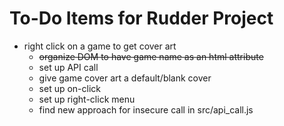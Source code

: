 To-Do Items for Rudder Project
==============================
*  right click on a game to get cover art
	*  ~~organize DOM to have game name as an html attribute~~
	*  set up API call
	*  give game cover art a default/blank cover
	*  set up on-click
	*  set up right-click menu
	*  find new approach for insecure call in src/api_call.js